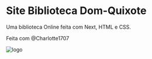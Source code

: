 # Site Biblioteca Dom-Quixote

Uma biblioteca Online feita com Next, HTML e CSS.

Feita com @Charlotte1707


![logo](https://github.com/user-attachments/assets/287ad81c-5a8a-49d6-877d-a436ca487c02)

